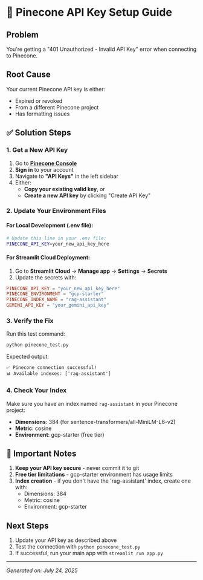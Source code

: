 # 🔑 Pinecone API Key Setup Guide

## Problem
You're getting a "401 Unauthorized - Invalid API Key" error when connecting to Pinecone.

## Root Cause
Your current Pinecone API key is either:
- Expired or revoked
- From a different Pinecone project
- Has formatting issues

## ✅ Solution Steps

### 1. Get a New API Key
1. Go to **[Pinecone Console](https://app.pinecone.io/)**
2. **Sign in** to your account
3. Navigate to **"API Keys"** in the left sidebar
4. Either:
   - **Copy your existing valid key**, or
   - **Create a new API key** by clicking "Create API Key"

### 2. Update Your Environment Files

#### For Local Development (.env file):
```bash
# Update this line in your .env file:
PINECONE_API_KEY=your_new_api_key_here
```

#### For Streamlit Cloud Deployment:
1. Go to **Streamlit Cloud** → **Manage app** → **Settings** → **Secrets**
2. Update the secrets with:
```toml
PINECONE_API_KEY = "your_new_api_key_here"
PINECONE_ENVIRONMENT = "gcp-starter"
PINECONE_INDEX_NAME = "rag-assistant"
GEMINI_API_KEY = "your_gemini_api_key"
```

### 3. Verify the Fix
Run this test command:
```bash
python pinecone_test.py
```

Expected output:
```
✅ Pinecone connection successful!
📊 Available indexes: ['rag-assistant']
```

### 4. Check Your Index
Make sure you have an index named `rag-assistant` in your Pinecone project:
- **Dimensions**: 384 (for sentence-transformers/all-MiniLM-L6-v2)
- **Metric**: cosine
- **Environment**: gcp-starter (free tier)

## 🚨 Important Notes

1. **Keep your API key secure** - never commit it to git
2. **Free tier limitations** - gcp-starter environment has usage limits
3. **Index creation** - if you don't have the 'rag-assistant' index, create one with:
   - Dimensions: 384
   - Metric: cosine
   - Environment: gcp-starter

## Next Steps
1. Update your API key as described above
2. Test the connection with `python pinecone_test.py`
3. If successful, run your main app with `streamlit run app.py`

---
*Generated on: July 24, 2025*
